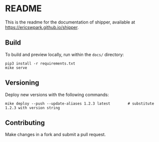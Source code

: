 # README

This is the readme for the documentation of shipper, available at https://ericswpark.github.io/shipper.

## Build

To build and preview locally, run within the `docs/` directory:

```
pip3 install -r requirements.txt
mike serve
```

## Versioning

Deploy new versions with the following commands:

```
mike deploy --push --update-aliases 1.2.3 latest        # substitute 1.2.3 with version string
```

## Contributing

Make changes in a fork and submit a pull request.
